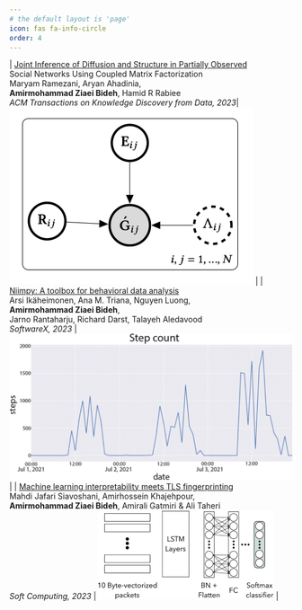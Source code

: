 ```yaml
---
# the default layout is 'page'
icon: fas fa-info-circle
order: 4
---
```


| [Joint Inference of Diffusion and Structure in Partially Observed](https://doi.org/10.1145/3599237) <br/> Social Networks Using Coupled Matrix Factorization <br/> Maryam Ramezani, Aryan Ahadinia, <br/> **Amirmohammad Ziaei Bideh**, Hamid R Rabiee <br/> *ACM Transactions on Knowledge Discovery from Data, 2023*| <img src="/images/joint.png" alt="Joint Inference of Diffusion and Structure in Partially Observed">      |
| [Niimpy: A toolbox for behavioral data analysis](https://doi.org/10.1016/j.softx.2023.101472) <br/> Arsi Ikäheimonen, Ana M. Triana, Nguyen Luong, <br/> **Amirmohammad Ziaei Bideh**, <br/> Jarno Rantaharju, Richard Darst, Talayeh Aledavood <br/> *SoftwareX, 2023* | <img src="/images/niimpy.jpg" alt="Niimpy: A toolbox for behavioral data analysis">     |
| [Machine learning interpretability meets TLS fingerprinting](https://doi.org/10.1007/s00500-023-07949-9) <br /> Mahdi Jafari Siavoshani, Amirhossein Khajehpour, <br/> **Amirmohammad Ziaei Bideh**, Amirali Gatmiri & Ali Taheri <br/> *Soft Computing, 2023*  | <img src="/images/mlint.png" alt="Machine learning interpretability meets TLS fingerprinting"> |
